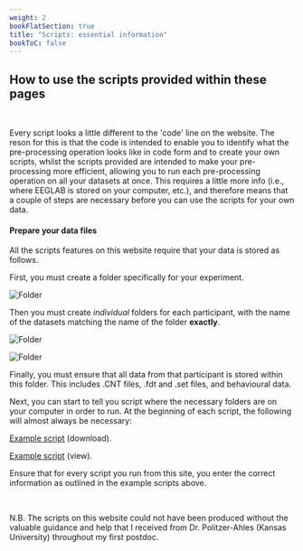 ```yaml
---
weight: 2
bookFlatSection: true
title: "Scripts: essential information"
bookToC: false
---
```


## How to use the scripts provided within these pages
  <br>

Every script looks a little different to the 'code' line on the website. The reson for this is that the code is intended to enable you to identify what the pre-processing operation looks like in code form and to create your own scripts, whilst the scripts provided are
intended to make your pre-processing more efficient, allowing you to run each pre-processing operation on all your datasets at once. This requires a little more info (i.e., where EEGLAB is stored on your computer, etc.), and therefore means that a couple of steps are necessary before you can use the scripts for your own data.

#### Prepare your data files

All the scripts features on this website require that your data is stored as follows. 

First, you must create a folder specifically for your experiment.

 ![Folder](/erp/images/expfolder.png)

Then you must create *individual* folders for each participant, with the name of the datasets matching the name of the folder **exactly**.

 ![Folder](/erp/images/dataset.png)

 ![Folder](/erp/images/datasetfolder.png)

 Finally, you must ensure that all data from that participant is stored within this folder. This includes .CNT files, .fdt and .set files, and behavioural data.

 Next, you can start to tell you script where the necessary folders are on your computer in order to run. At the beginning of each script, the following will almost always be necessary:

 [Example script](/erp/files/getting_started.zip) (download).

  [Example script](/erp/files/getting_started.m) (view).

  Ensure that for every script you run from this site, you enter the correct information as outlined in the example scripts above. 

  <br>

N.B. The scripts on this website could not have been produced without the valuable guidance and help that I received from Dr. Politzer-Ahles (Kansas University)
throughout my first postdoc.